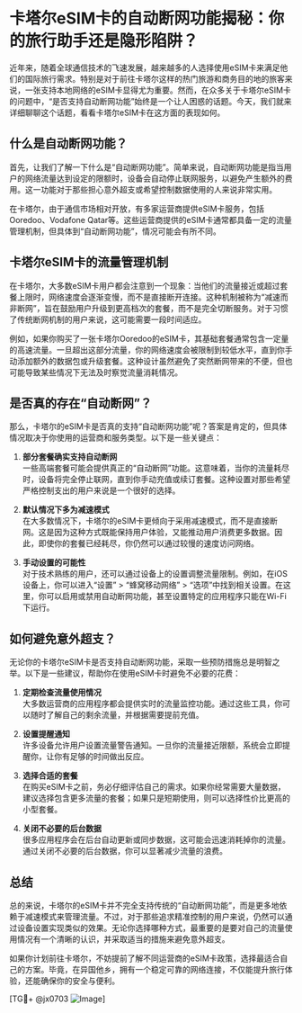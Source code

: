 # 卡塔尔eSIM卡的自动断网功能揭秘：你的旅行助手还是隐形陷阱？

近年来，随着全球通信技术的飞速发展，越来越多的人选择使用eSIM卡来满足他们的国际旅行需求。特别是对于前往卡塔尔这样的热门旅游和商务目的地的旅客来说，一张支持本地网络的eSIM卡显得尤为重要。然而，在众多关于卡塔尔eSIM卡的问题中，“是否支持自动断网功能”始终是一个让人困惑的话题。今天，我们就来详细聊聊这个话题，看看卡塔尔eSIM卡在这方面的表现如何。

## 什么是自动断网功能？

首先，让我们了解一下什么是“自动断网功能”。简单来说，自动断网功能是指当用户的网络流量达到设定的限额时，设备会自动停止联网服务，以避免产生额外的费用。这一功能对于那些担心意外超支或希望控制数据使用的人来说非常实用。

在卡塔尔，由于通信市场相对开放，有多家运营商提供eSIM卡服务，包括Ooredoo、Vodafone Qatar等。这些运营商提供的eSIM卡通常都具备一定的流量管理机制，但具体到“自动断网功能”，情况可能会有所不同。

## 卡塔尔eSIM卡的流量管理机制

在卡塔尔，大多数eSIM卡用户都会注意到一个现象：当他们的流量接近或超过套餐上限时，网络速度会逐渐变慢，而不是直接断开连接。这种机制被称为“减速而非断网”，旨在鼓励用户升级到更高档次的套餐，而不是完全切断服务。对于习惯了传统断网机制的用户来说，这可能需要一段时间适应。

例如，如果你购买了一张卡塔尔Ooredoo的eSIM卡，其基础套餐通常包含一定量的高速流量。一旦超出这部分流量，你的网络速度会被限制到较低水平，直到你手动添加额外的数据包或升级套餐。这种设计虽然避免了突然断网带来的不便，但也可能导致某些情况下无法及时察觉流量消耗情况。

## 是否真的存在“自动断网”？

那么，卡塔尔的eSIM卡是否真的支持“自动断网功能”呢？答案是肯定的，但具体情况取决于你使用的运营商和服务类型。以下是一些关键点：

1. **部分套餐确实支持自动断网**  
   一些高端套餐可能会提供真正的“自动断网”功能。这意味着，当你的流量耗尽时，设备将完全停止联网，直到你手动充值或续订套餐。这种设置对那些希望严格控制支出的用户来说是一个很好的选择。

2. **默认情况下多为减速模式**  
   在大多数情况下，卡塔尔的eSIM卡更倾向于采用减速模式，而不是直接断网。这是因为这种方式既能保持用户体验，又能推动用户消费更多数据。因此，即使你的套餐已经耗尽，你仍然可以通过较慢的速度访问网络。

3. **手动设置的可能性**  
   对于技术熟练的用户，还可以通过设备上的设置调整流量限制。例如，在iOS设备上，你可以进入“设置” > “蜂窝移动网络” > “选项”中找到相关设置。在这里，你可以启用或禁用自动断网功能，甚至设置特定的应用程序只能在Wi-Fi下运行。

## 如何避免意外超支？

无论你的卡塔尔eSIM卡是否支持自动断网功能，采取一些预防措施总是明智之举。以下是一些建议，帮助你在使用eSIM卡时避免不必要的花费：

1. **定期检查流量使用情况**  
   大多数运营商的应用程序都会提供实时的流量监控功能。通过这些工具，你可以随时了解自己的剩余流量，并根据需要提前充值。

2. **设置提醒通知**  
   许多设备允许用户设置流量警告通知。一旦你的流量接近限额，系统会立即提醒你，让你有足够的时间做出反应。

3. **选择合适的套餐**  
   在购买eSIM卡之前，务必仔细评估自己的需求。如果你经常需要大量数据，建议选择包含更多流量的套餐；如果只是短期使用，则可以选择性价比更高的小型套餐。

4. **关闭不必要的后台数据**  
   很多应用程序会在后台自动更新或同步数据，这可能会迅速消耗掉你的流量。通过关闭不必要的后台数据，你可以显著减少流量的浪费。

## 总结

总的来说，卡塔尔的eSIM卡并不完全支持传统的“自动断网功能”，而是更多地依赖于减速模式来管理流量。不过，对于那些追求精准控制的用户来说，仍然可以通过设备设置实现类似的效果。无论你选择哪种方式，最重要的是要对自己的流量使用情况有一个清晰的认识，并采取适当的措施来避免意外超支。

如果你计划前往卡塔尔，不妨提前了解不同运营商的eSIM卡政策，选择最适合自己的方案。毕竟，在异国他乡，拥有一个稳定可靠的网络连接，不仅能提升旅行体验，还能确保你的安全与便利。

[TG💪+ @jx0703 ![Image](https://github.com/user-attachments/assets/dbca1d08-cadb-493c-b0ec-ad6f7a83f270)]
